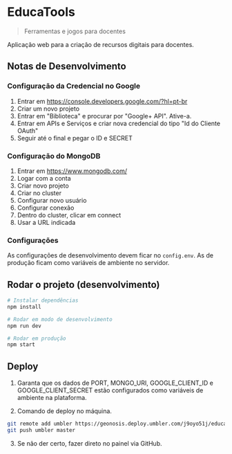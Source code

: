 # EducaTools

> Ferramentas e jogos para docentes

Aplicação web para a criação de recursos digitais para docentes.

## Notas de Desenvolvimento

### Configuração da Credencial no Google

1. Entrar em https://console.developers.google.com/?hl=pt-br
2. Criar um novo projeto
3. Entrar em "Biblioteca" e procurar por "Google+ API". Ative-a.
4. Entrar em APIs e Serviços e criar nova credencial do tipo "Id do Cliente OAuth"
5. Seguir até o final e pegar o ID e SECRET

### Configuração do MongoDB

1. Entrar em https://www.mongodb.com/
2. Logar com a conta
3. Criar novo projeto
4. Criar no cluster
5. Configurar novo usuário
6. Configurar conexão
7. Dentro do cluster, clicar em connect
8. Usar a URL indicada

### Configurações
As configurações de desenvolvimento devem ficar no `config.env`.
As de produção ficam como variáveis de ambiente no servidor.


## Rodar o projeto (desenvolvimento)

``` bash
# Instalar dependências
npm install

# Rodar em modo de desenvolvimento
npm run dev

# Rodar em produção
npm start
```

## Deploy

1. Garanta que os dados de PORT, MONGO_URI, GOOGLE_CLIENT_ID e GOOGLE_CLIENT_SECRET estão configurados como variáveis de ambiente na plataforma.

2. Comando de deploy no máquina.

``` bash
git remote add umbler https://geonosis.deploy.umbler.com/j9oyo51j/educatools-com-br.git
git push umbler master
```

3. Se não der certo, fazer direto no painel via GitHub.